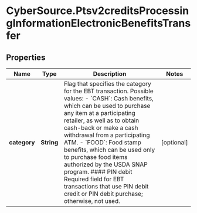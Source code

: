 # CyberSource.Ptsv2creditsProcessingInformationElectronicBenefitsTransfer

## Properties
Name | Type | Description | Notes
------------ | ------------- | ------------- | -------------
**category** | **String** | Flag that specifies the category for the EBT transaction.  Possible values: - &#x60;CASH&#x60;: Cash benefits, which can be used to purchase any item at a participating retailer, as well as to obtain cash-back or make a cash withdrawal from a participating ATM. - &#x60;FOOD&#x60;: Food stamp benefits, which can be used only to purchase food items authorized by the USDA SNAP program.  #### PIN debit Required field for EBT transactions that use PIN debit credit or PIN debit purchase; otherwise, not used.  | [optional] 


